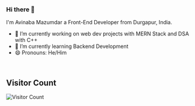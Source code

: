 ### Hi there 👋

I'm Avinaba Mazumdar a Front-End Developer from Durgapur, India.


- 🔭 I’m currently working on web dev projects with MERN Stack and DSA with C++
- 🌱 I’m currently learning Backend Development
- 😄 Pronouns: He/Him
<!--
- 👯 I’m looking to collaborate on ...
- 🤔 I’m looking for help with ...
- 💬 Ask me about ...
- 📫 How to reach me: ...
- ⚡ Fun fact: ...
-->
<br>


## Visitor Count
![Visitor Count](https://profile-counter.glitch.me/Avinaba-Mazumdar/count.svg)
